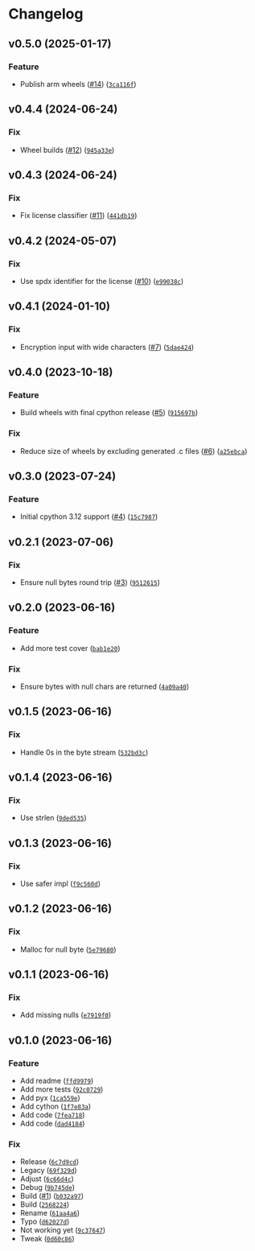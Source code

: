 # Changelog

<!--next-version-placeholder-->

## v0.5.0 (2025-01-17)

### Feature

* Publish arm wheels ([#14](https://github.com/python-kasa/kasa-crypt/issues/14)) ([`3ca116f`](https://github.com/python-kasa/kasa-crypt/commit/3ca116fe856ad0b4fd453feec263faaf77ed7b7d))

## v0.4.4 (2024-06-24)

### Fix

* Wheel builds ([#12](https://github.com/python-kasa/kasa-crypt/issues/12)) ([`945a33e`](https://github.com/python-kasa/kasa-crypt/commit/945a33e1950ab79d5a546f1fe0af0ecb1fa70f6b))

## v0.4.3 (2024-06-24)

### Fix

* Fix license classifier ([#11](https://github.com/python-kasa/kasa-crypt/issues/11)) ([`441db19`](https://github.com/python-kasa/kasa-crypt/commit/441db19ec3b66e7623d3ce0ca16e36a675b1ccb1))

## v0.4.2 (2024-05-07)

### Fix

* Use spdx identifier for the license ([#10](https://github.com/python-kasa/kasa-crypt/issues/10)) ([`e99038c`](https://github.com/python-kasa/kasa-crypt/commit/e99038c4b88a645fa3ffd046b7a88fd8d7b2c2f9))

## v0.4.1 (2024-01-10)

### Fix

* Encryption input with wide characters ([#7](https://github.com/bdraco/kasa-crypt/issues/7)) ([`5dae424`](https://github.com/bdraco/kasa-crypt/commit/5dae4244a157e802c5698feaf5144419b191b5ef))

## v0.4.0 (2023-10-18)

### Feature

* Build wheels with final cpython release ([#5](https://github.com/bdraco/kasa-crypt/issues/5)) ([`915697b`](https://github.com/bdraco/kasa-crypt/commit/915697b736b4fd7398dd8b5cbaf9e6dc5125ddcb))

### Fix

* Reduce size of wheels by excluding generated .c files ([#6](https://github.com/bdraco/kasa-crypt/issues/6)) ([`a25ebca`](https://github.com/bdraco/kasa-crypt/commit/a25ebca4de36c9f6eb2a7722eeed721fa69177c7))

## v0.3.0 (2023-07-24)

### Feature

* Initial cpython 3.12 support ([#4](https://github.com/bdraco/kasa-crypt/issues/4)) ([`15c7987`](https://github.com/bdraco/kasa-crypt/commit/15c7987db96354822010c239caa5add9948c81c8))

## v0.2.1 (2023-07-06)

### Fix

* Ensure null bytes round trip ([#3](https://github.com/bdraco/kasa-crypt/issues/3)) ([`9512615`](https://github.com/bdraco/kasa-crypt/commit/951261514662893b114c600728781736a1600f6e))

## v0.2.0 (2023-06-16)

### Feature

* Add more test cover ([`bab1e20`](https://github.com/bdraco/kasa-crypt/commit/bab1e20a090a026d67de09576154c3bd41a317a0))

### Fix

* Ensure bytes with null chars are returned ([`4a09a40`](https://github.com/bdraco/kasa-crypt/commit/4a09a405167dd697f1208a36e1434567b0f942d6))

## v0.1.5 (2023-06-16)

### Fix

* Handle 0s in the byte stream ([`532bd3c`](https://github.com/bdraco/kasa-crypt/commit/532bd3c195f47d91f50ffa23ab4b2b045c5de22c))

## v0.1.4 (2023-06-16)

### Fix

* Use strlen ([`9ded535`](https://github.com/bdraco/kasa-crypt/commit/9ded53569d246e890222525a1b735f99404486c1))

## v0.1.3 (2023-06-16)

### Fix

* Use safer impl ([`f9c560d`](https://github.com/bdraco/kasa-crypt/commit/f9c560db9888d18f79d924deedda39a4690976ed))

## v0.1.2 (2023-06-16)

### Fix

* Malloc for null byte ([`5e79680`](https://github.com/bdraco/kasa-crypt/commit/5e79680eaaeabeb08698937ba4c93b5c28029e7e))

## v0.1.1 (2023-06-16)

### Fix

* Add missing nulls ([`e7919f0`](https://github.com/bdraco/kasa-crypt/commit/e7919f0104c98855e6af1010f07f00b038279b40))

## v0.1.0 (2023-06-16)

### Feature

* Add readme ([`ffd9979`](https://github.com/bdraco/kasa-crypt/commit/ffd99791132c46a20c6656b5308fd7240290e844))
* Add more tests ([`92c0729`](https://github.com/bdraco/kasa-crypt/commit/92c0729abe9d1c763e59cf045a7589defdadc841))
* Add pyx ([`1ca559e`](https://github.com/bdraco/kasa-crypt/commit/1ca559ebcdfa8dce3e929a1f90bc516c0a7e8f75))
* Add cython ([`1f7e83a`](https://github.com/bdraco/kasa-crypt/commit/1f7e83a46d10915a895f469d1c4c156b8af125f0))
* Add code ([`7fea718`](https://github.com/bdraco/kasa-crypt/commit/7fea718004211523cdcb1823d2b37c695b6939a3))
* Add code ([`dad4184`](https://github.com/bdraco/kasa-crypt/commit/dad41840f02747b5e690bef3b0644425c5df868a))

### Fix

* Release ([`6c7d9cd`](https://github.com/bdraco/kasa-crypt/commit/6c7d9cd7cb3d9e4d73e9270c098f87319d42f328))
* Legacy ([`69f329d`](https://github.com/bdraco/kasa-crypt/commit/69f329d167352910b687ea33d8b2c6bca19147d5))
* Adjust ([`6c66d4c`](https://github.com/bdraco/kasa-crypt/commit/6c66d4cfba3299d1b4e760ee141d7be36e9d18a9))
* Debug ([`9b745de`](https://github.com/bdraco/kasa-crypt/commit/9b745de5a211508141d17920af0c4d34345d21bc))
* Build ([#1](https://github.com/bdraco/kasa-crypt/issues/1)) ([`b032a97`](https://github.com/bdraco/kasa-crypt/commit/b032a97814dec7a57947d1b7c82bf5f8434f90a6))
* Build ([`2568224`](https://github.com/bdraco/kasa-crypt/commit/256822486fd32f9a6275268fc6f7a472a5161681))
* Rename ([`61aa4a6`](https://github.com/bdraco/kasa-crypt/commit/61aa4a65d55abdb6ea82328d614f606cc320cd6c))
* Typo ([`d62027d`](https://github.com/bdraco/kasa-crypt/commit/d62027dfaea08518c551f008002fc328dd5bbc90))
* Not working yet ([`9c37647`](https://github.com/bdraco/kasa-crypt/commit/9c37647db13fd9fefcc35a22eaf851763048f4ff))
* Tweak ([`0d60c86`](https://github.com/bdraco/kasa-crypt/commit/0d60c86b0cefd7be10fbaf3eb0ff1b126a625fdf))

